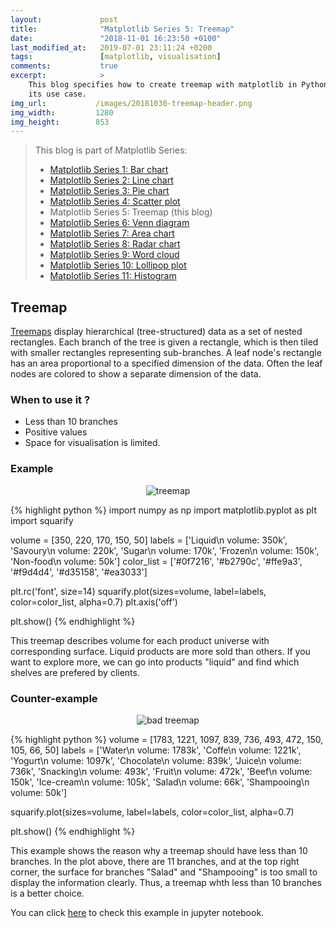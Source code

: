 ```yaml
---
layout:             post
title:              "Matplotlib Series 5: Treemap"
date:               "2018-11-01 16:23:50 +0100"
last_modified_at:   2019-07-01 23:11:24 +0200
tags:               [matplotlib, visualisation]
comments:           true
excerpt:            >
    This blog specifies how to create treemap with matplotlib in Python, and
    its use case.
img_url:           /images/20181030-treemap-header.png
img_width:         1280
img_height:        853
---
```


> This blog is part of Matplotlib Series:
> * [Matplotlib Series 1: Bar chart][series1]
> * [Matplotlib Series 2: Line chart][series2]
> * [Matplotlib Series 3: Pie chart][series3]
> * [Matplotlib Series 4: Scatter plot][series4]
> * Matplotlib Series 5: Treemap (this blog)
> * [Matplotlib Series 6: Venn diagram][series6]
> * [Matplotlib Series 7: Area chart][series7]
> * [Matplotlib Series 8: Radar chart][series8]
> * [Matplotlib Series 9: Word cloud][series9]
> * [Matplotlib Series 10: Lollipop plot][series10]
> * [Matplotlib Series 11: Histogram][series11]

## Treemap
[Treemaps][treemap] display hierarchical (tree-structured) data as a set of
nested rectangles. Each branch of the tree is given a rectangle, which is then
tiled with smaller rectangles representing sub-branches. A leaf node's
rectangle has an area proportional to a specified dimension of the data. Often
the leaf nodes are colored to show a separate dimension of the data.

### When to use it ?
- Less than 10 branches
- Positive values
- Space for visualisation is limited.

### Example
<p align="center">
  <img alt="treemap"
  src="{{ site.baseurl }}/images/20181030-treemap.png"/>
</p>

{% highlight python %}
import numpy as np
import matplotlib.pyplot as plt
import squarify

volume = [350, 220, 170, 150, 50]
labels = ['Liquid\n volume: 350k', 'Savoury\n volume: 220k',
          'Sugar\n volume: 170k', 'Frozen\n volume: 150k',
          'Non-food\n volume: 50k']
color_list = ['#0f7216', '#b2790c', '#ffe9a3',
              '#f9d4d4', '#d35158', '#ea3033']

plt.rc('font', size=14)
squarify.plot(sizes=volume, label=labels,
              color=color_list, alpha=0.7)
plt.axis('off')

plt.show()
{% endhighlight %}

This treemap describes volume for each product universe with corresponding
surface. Liquid products are more sold than others. If you want to explore more,
we can go into products "liquid" and find which shelves are prefered by clients.

### Counter-example
<p align="center">
  <img alt="bad treemap"
  src="{{ site.baseurl }}/images/20181030-bad-treemap.png"/>
</p>

{% highlight python %}
volume = [1783, 1221, 1097, 839, 736, 493,
          472, 150, 105, 66, 50]
labels = ['Water\n volume: 1783k',
          'Coffe\n volume: 1221k',
          'Yogurt\n volume: 1097k',
          'Chocolate\n volume: 839k',
          'Juice\n volume: 736k',
          'Snacking\n volume: 493k',
          'Fruit\n volume: 472k',
          'Beef\n volume: 150k',
          'Ice-cream\n volume: 105k',
          'Salad\n volume: 66k',
          'Shampooing\n volume: 50k']

squarify.plot(sizes=volume, label=labels,
              color=color_list, alpha=0.7)

plt.show()
{% endhighlight %}

This example shows the reason why a treemap should have less than 10 branches.
In the plot above, there are 11 branches, and at the top right corner, the
surface for branches "Salad" and "Shampooing" is too small to display the
information clearly. Thus, a treemap whth less than 10 branches is a better
choice.

You can click [here][notebook] to check this example in jupyter notebook.

[treemap]: https://en.wikipedia.org/wiki/Treemapping
[notebook]: https://github.com/jingwen-z/python-playground/blob/master/python_for_data_analysis/plotting_and_visualization/treemap.ipynb
[series1]: https://jingwen-z.github.io/data-viz-with-matplotlib-series1-bar-chart/
[series2]: https://jingwen-z.github.io/data-viz-with-matplotlib-series2-line-chart/
[series3]: https://jingwen-z.github.io/data-viz-with-matplotlib-series3-pie-chart/
[series4]: https://jingwen-z.github.io/data-viz-with-matplotlib-series4-scatter-plot/
[series6]: https://jingwen-z.github.io/data-viz-with-matplotlib-series6-venn-diagram/
[series7]: https://jingwen-z.github.io/data-viz-with-matplotlib-series7-area-chart/
[series8]: https://jingwen-z.github.io/data-viz-with-matplotlib-series8-radar-chart/
[series9]: https://jingwen-z.github.io/data-viz-with-matplotlib-series9-word-cloud/
[series10]: https://jingwen-z.github.io/data-viz-with-matplotlib-series10-lollipop-plot/
[series11]: https://jingwen-z.github.io/data-viz-with-matplotlib-series11-histogram/